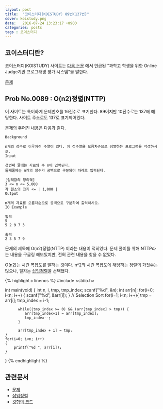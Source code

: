 ```yaml
---
layout: post
title:  "코이스터디(KOISTUDY) 89번(137번)"
cover: koistudy.png
date:   2016-07-24 13:23:17 +0900
categories: posts
tags : 코이스터디
---
```


## 코이스터디란?

코이스터디(KOISTUDY) 사이트는 [다음 논문](http://www.riss.kr/search/detail/DetailView.do?p_mat_type=be54d9b8bc7cdb09&control_no=9bf507f0c5b4bc13ffe0bdc3ef48d419#redirect) 에서 언급된 "과학고 학생을 위한 Online Judge기반 프로그래밍 평가 시스템"을 말한다.

[문제](http://koistudy.net/?mid=prob_page&NO=137)

## Prob No.0089 : O(n2)정렬(NTTP)

이 사이트는 특이하게 문제번호를 16진수로 표기한다. 89이지만 10진수로는 137에 해당한다. 사이트 주소로도 137로 표기되어있다.

문제의 주어진 내용은 다음과 같다.

    Background

    n개의 정수로 이루어진 수열이 있다. 이 정수열을 오름차순으로 정렬하는 프로그램을 작성하시오.
    Input

    첫번째 줄에는 자료의 수 n이 입력된다.
    둘째줄에는 n개의 정수가 공백으로 구분되어 차례로 입력된다.

    [입력값의 정의역]
    3 <= n <= 5,000
    각 원소의 크기 <= | 1,000 |
    Output

    n개의 자료를 오름차순으로 공백으로 구분하여 출력하시오.
    IO Example

    입력
    5
    5 2 9 7 3

    출력
    2 3 5 7 9

문제의 제목에 O(n2)정렬(NTTP) 이라는 내용이 적혀있다. 문제 풀이를 위해 NTTP라는 내용을 구글링 해보았지만, 전혀 관련 내용을 찾을 수 없었다.

O(n2)는 시간 복잡도를 말하는 것이다. n^2의 시간 복잡도에 해당하는 정렬의 가짓수는 많으나, 필자는 [삽입정렬](https://ko.wikipedia.org/wiki/%EC%82%BD%EC%9E%85_%EC%A0%95%EB%A0%AC)을 선택했다.

{% highlight c linenos %}
#include <stdio.h>

int main(void)
{
	int n, i, tmp, tmp_index;
	scanf("%d", &n);
	int arr[n];
	for(i=0; i<n; i++)
	{
		scanf("%d", &arr[i]);
	}
	// Selection Sort
	for(i=1; i<n; i++){
	      tmp = arr[i];
	      tmp_index = i-1;

	      while((tmp_index >= 0) && (arr[tmp_index] > tmp)) {
	         arr[tmp_index+1] = arr[tmp_index];
	         tmp_index--;
	      }

	      arr[tmp_index + 1] = tmp;
	}
	for(i=0; i<n; i++)
	{
		printf("%d ", arr[i]);
	}
}
{% endhighlight %}

## 관련문서

- [문제](http://koistudy.net/?mid=prob_page&NO=137)
- [삽입정렬](https://ko.wikipedia.org/wiki/%EC%82%BD%EC%9E%85_%EC%A0%95%EB%A0%AC)
- [깃헙의 코드](https://github.com/NugiSquare/C_Study/blob/master/koistudy/no137.c)
